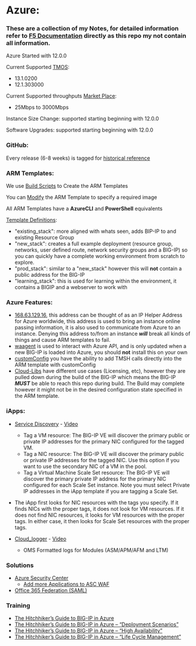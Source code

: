 # Azure:

### These are a collection of my Notes, for detailed information refer to [F5 Documentation](http://clouddocs.f5.com/cloud/public/v1/) directly as this repo my not contain all information.

Azure Started with 12.0.0

Current Supported [TMOS](https://github.com/F5Networks/f5-azure-arm-templates/blob/master/azure-bigip-version-matrix.md):
- 13.1.0200
- 12.1.303000

Current Supported throughputs [Market Place](https://azuremarketplace.microsoft.com/en-us/marketplace/apps?search=F5%20Networks&page=1):
- 25Mbps to 3000Mbps

Instance Size Change: supported starting beginning with 12.0.0

Software Upgrades: supported starting beginning with 12.0.0

### GitHub:

Every release (6-8 weeks) is tagged for [historical reference](https://github.com/F5Networks/f5-azure-arm-templates/blob/master/azure-bigip-version-matrix.md)

### ARM Templates:

We use [Build Scripts](https://github.com/F5Networks/f5-azure-arm-templates/tree/master/build) to Create the ARM Templates

You can  [Modify](https://github.com/F5Networks/f5-azure-arm-templates/blob/master/azure-update-bigip-image.md) the ARM Template to specify
a required image

All ARM Templates have a **AzureCLI** and **PowerShell** equivalents

[Template Definitions](https://github.com/F5Networks/f5-azure-arm-templates/tree/master/supported):
- "existing_stack": more aligned with whats seen, adds BIP-IP to and existing Resource Group
- "new_stack": creates a full example deployment (resource group, networks, user defined route, network security groups and a BIG-IP) so you can quickly have a complete working environment from scratch to explore.
- "prod_stack": similar to a "new_stack" however this will **not** contain a public address for the BIG-IP
- "learning_stack": this is used for learning within the environment, it contains a BIGIP and a webserver to work with


### Azure Features:

- [168.63.129.16](https://blogs.msdn.microsoft.com/mast/2015/05/18/what-is-the-ip-address-168-63-129-16/), this address can be thought of as an IP Helper Address for Azure worldwide, this address is used to bring an instance online passing information, it is also used to communicate from Azure to an instance. Denying this address to/from an instance ***will*** break all kinds of things and cause ARM templates to fail.
- [waagent](http://clouddocs.f5.com/cloud/public/v1/azure/Azure_waagent.html) is used to interact with Azure API, and is only updated when a new BIG-IP is loaded into Azure, you should **not** install this on your own
- [customConfig](http://clouddocs.f5.com/cloud/public/v1/azure/Azure_solutions101.html) you have the ability to add TMSH calls directly into the ARM template with customConfig
- [Cloud-Libs](https://github.com/F5Networks/f5-cloud-libs) have different use cases (Licensing, etc), however they are pulled down during the build of the BIG-IP which means the BIG-IP ***MUST*** be able to reach this repo during build. The Build may complete however it might not be in the desired configuration state specified in the ARM template.


### iApps:

- [Service Discovery](https://github.com/F5Networks/f5-cloud-iapps/tree/master/f5-service-discovery) - [Video](https://devcentral.f5.com/articles/onboarding-f5-in-cloud-part-2-service-discovery-27486)
  - Tag a VM resource: The BIG-IP VE will discover the primary public or private IP addresses for the primary NIC configured for the tagged VM.
  - Tag a NIC resource: The BIG-IP VE will discover the primary public or private IP addresses for the tagged NIC. Use this option if you want to use the secondary NIC of a VM in the pool.
  - Tag a Virtual Machine Scale Set resource: The BIG-IP VE will discover the primary private IP address for the primary NIC configured for each Scale Set instance. Note you must select Private IP addresses in the iApp template if you are tagging a Scale Set.

- The iApp first looks for NIC resources with the tags you specify. If it finds NICs with the proper tags, it does not look for VM resources. If it does not find NIC resources, it looks for VM resources with the proper tags. In either case, it then looks for Scale Set resources with the proper tags.
- [Cloud_logger](https://github.com/F5Networks/f5-cloud-iapps/tree/master/f5-cloud-logger) - [Video](https://www.youtube.com/watch?v=X3B_TOG5ZpA&feature=youtu.be)
  - OMS Formatted logs for Modules (ASM/APM/AFM and LTM)

### Solutions

- [Azure Security Center](https://devcentral.f5.com/articles/deploying-f5s-web-application-firewall-in-microsoft-azure-security-center-26785)
  - [Add more Applications to ASC WAF](https://github.com/F5Networks/f5-azure-arm-templates/tree/master/experimental/reference/scripts)
- [Office 365 Federation (SAML)](https://azuremarketplace.microsoft.com/en-us/marketplace/apps/f5-networks.f5-o365-federation-payg?tab=Overview)

### Training

- [The Hitchhiker’s Guide to BIG-IP in Azure](https://devcentral.f5.com/articles/the-hitchhikers-guide-to-big-ip-in-azure-26852)
- [The Hitchhiker’s Guide to BIG-IP in Azure – “Deployment Scenarios”](https://devcentral.f5.com/articles/the-hitchhikers-guide-to-big-ip-in-azure-deployment-scenarios-26853)
- [The Hitchhiker’s Guide to BIG-IP in Azure – “High Availability”](https://devcentral.f5.com/articles/the-hitchhikers-guide-to-big-ip-in-azure-high-availability-26962)
- [The Hitchhiker’s Guide to BIG-IP in Azure – “Life Cycle Management”](https://devcentral.f5.com/articles/the-hitchhikers-guide-to-big-ip-in-azure-life-cycle-management-26988)
